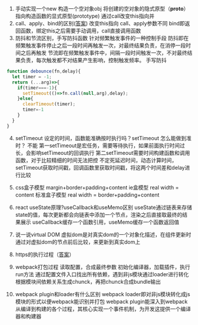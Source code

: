 1. 手动实现一个new
构造一个空对象obj
将创建的空对象的隐式原型（__proto__）指向构造函数的显式原型(prototype)
通过call改变this指向并
2. call、apply、bind的区别([答案](https://juejin.cn/post/6844903496253177863#heading-7))
改变this指向
call、apply参数不同
bind即返回函数，绑定this之后需要手动调用，call直接调用函数
3. 防抖和节流区别，手写防抖函数
针对频繁触发事件的一种控制手段
防抖即在频繁触发事件停止之后一段时间再触发一次，对最终结果负责，在消停一段时间之后再触发
节流即在频繁触发事件中，间隔一段时间触发一次，不对最终结果负责，每次触发都不对结果产生影响，控制触发频率。
手写防抖
```js
function debounce(fn,delay){
  let timer = -1;
  return (...arg)=>{
    if(timer===-1){
      setTimeout(()=>fn.call(null,arg),delay);
    }else{
      clearTimeout(timer);
      timer=-1      
    }
  }
}
```
4. setTimeout 设定的时间，函数能准确按时执行吗？setTimeout 怎么能做到准时？
不能
第一setTimeout是宏任务，需要等待执行，如果前面执行时间过长，会影响setTimeout的回调执行
第二setTimeout需要时间构建函数和调用函数，对于比较精细的时间无法把控
不定死延迟时间，动态计算时间，setTimeout获取时间戳，回调函数里获取时间戳，将这两个时间差和delay进行比较
5. css盒子模型
margin+border+padding+content
ie盒模型 real width = content
标准盒子模型 real width = border+padding+content

6. react useState原理?useCallback和useMemo区别
useState通过链表来存储state的值，每次更新都会向链表中添加一个节点，渲染之后直接取最终的结果展示
useCallback缓存一个函数引用，useMemo缓存一个函数返回值
7. 说一说virtual DOM
虚拟dom是对真实dom的一个对象化描述，在组件更新时通过对虚拟dom的节点前后比较，来更新到真实dom上
8. https的执行过程（[答案](https://github.com/airuikun/technology-blog/issues/2)）
9. webpack打包过程
读取配置，合成最终参数
初始化编译器，加载插件，执行run方法
通过配置文件入口找出所有依赖，遇到非js模块通过loader进行转化
根据模块间依赖关系生成chunck，再把chunck合成bundle输出
10. webpack plugin和loader有什么区别
webpack loader即对非js模块转化成js模块的形式以便webpack能识别并打包
webpack plugin能深入到webpack从编译到构建的各个过程，其核心实现一个事件机制，为开发这提供一个编译器和构建器